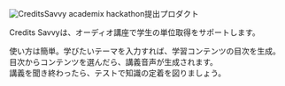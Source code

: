 ![CreditsSavvy](https://cdn.discordapp.com/attachments/1126065092451110953/1127281258964201624/creditssavvy_logo.jpg) 
academix hackathon提出プロダクト

Credits Savvyは、オーディオ講座で学生の単位取得をサポートします。

使い方は簡単。学びたいテーマを入力すれば、学習コンテンツの目次を生成。  
目次からコンテンツを選んだら、講義音声が生成されます。  
講義を聞き終わったら、テストで知識の定着を図りましょう。  